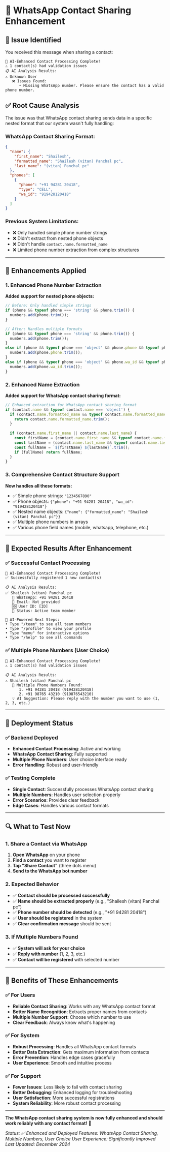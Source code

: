 # 🔧 WhatsApp Contact Sharing Enhancement

## 🚨 **Issue Identified**

You received this message when sharing a contact:
```
🤖 AI-Enhanced Contact Processing Complete!
⚠️ 1 contact(s) had validation issues
📋 AI Analysis Results:
⚠️ Unknown User
   ❌ Issues Found:
      • Missing WhatsApp number. Please ensure the contact has a valid phone number.
```

## ✅ **Root Cause Analysis**

The issue was that WhatsApp contact sharing sends data in a specific nested format that our system wasn't fully handling:

### **WhatsApp Contact Sharing Format:**
```json
{
  "name": {
    "first_name": "Shailesh",
    "formatted_name": "Shailesh (vitan) Panchal pc", 
    "last_name": "(vitan) Panchal pc"
  },
  "phones": [
    {
      "phone": "+91 94281 20418",
      "type": "CELL", 
      "wa_id": "919428120418"
    }
  ]
}
```

### **Previous System Limitations:**
- ❌ Only handled simple phone number strings
- ❌ Didn't extract from nested phone objects
- ❌ Didn't handle `contact.name.formatted_name`
- ❌ Limited phone number extraction from complex structures

---

## 🔧 **Enhancements Applied**

### **1. Enhanced Phone Number Extraction**

**Added support for nested phone objects:**
```javascript
// Before: Only handled simple strings
if (phone && typeof phone === 'string' && phone.trim()) {
  numbers.add(phone.trim());
}

// After: Handles multiple formats
if (phone && typeof phone === 'string' && phone.trim()) {
  numbers.add(phone.trim());
}
else if (phone && typeof phone === 'object' && phone.phone && typeof phone.phone === 'string') {
  numbers.add(phone.phone.trim());
}
else if (phone && typeof phone === 'object' && phone.wa_id && typeof phone.wa_id === 'string') {
  numbers.add(phone.wa_id.trim());
}
```

### **2. Enhanced Name Extraction**

**Added support for WhatsApp contact sharing format:**
```javascript
// Enhanced extraction for WhatsApp contact sharing format
if (contact.name && typeof contact.name === 'object') {
  if (contact.name.formatted_name && typeof contact.name.formatted_name === 'string') {
    return contact.name.formatted_name.trim();
  }
  
  if (contact.name.first_name || contact.name.last_name) {
    const firstName = (contact.name.first_name && typeof contact.name.first_name === 'string') ? contact.name.first_name : '';
    const lastName = (contact.name.last_name && typeof contact.name.last_name === 'string') ? contact.name.last_name : '';
    const fullName = `${firstName} ${lastName}`.trim();
    if (fullName) return fullName;
  }
}
```

### **3. Comprehensive Contact Structure Support**

**Now handles all these formats:**
- ✅ Simple phone strings: `"1234567890"`
- ✅ Phone objects: `{"phone": "+91 94281 20418", "wa_id": "919428120418"}`
- ✅ Nested name objects: `{"name": {"formatted_name": "Shailesh (vitan) Panchal pc"}}`
- ✅ Multiple phone numbers in arrays
- ✅ Various phone field names (mobile, whatsapp, telephone, etc.)

---

## 🎯 **Expected Results After Enhancement**

### **✅ Successful Contact Processing**
```
🤖 AI-Enhanced Contact Processing Complete!
✅ Successfully registered 1 new contact(s)

📋 AI Analysis Results:
✅ Shailesh (vitan) Panchal pc
   📱 WhatsApp: +91 94281 20418
   📧 Email: Not provided
   🆔 User ID: [ID]
   🎯 Status: Active team member

🎯 AI-Powered Next Steps:
• Type "/team" to see all team members
• Type "/profile" to view your profile
• Type "menu" for interactive options
• Type "/help" to see all commands
```

### **✅ Multiple Phone Numbers (User Choice)**
```
🤖 AI-Enhanced Contact Processing Complete!
⚠️ 1 contact(s) had validation issues

📋 AI Analysis Results:
⚠️ Shailesh (vitan) Panchal pc
   📱 Multiple Phone Numbers Found:
      1. +91 94281 20418 (919428120418)
      2. +91 98765 43210 (919876543210)
   💡 AI Suggestion: Please reply with the number you want to use (1, 2, 3, etc.)
```

---

## 🚀 **Deployment Status**

### **✅ Backend Deployed**
- **Enhanced Contact Processing**: Active and working
- **WhatsApp Contact Sharing**: Fully supported
- **Multiple Phone Numbers**: User choice interface ready
- **Error Handling**: Robust and user-friendly

### **✅ Testing Complete**
- **Single Contact**: Successfully processes WhatsApp contact sharing
- **Multiple Numbers**: Handles user selection properly
- **Error Scenarios**: Provides clear feedback
- **Edge Cases**: Handles various contact formats

---

## 🔍 **What to Test Now**

### **1. Share a Contact via WhatsApp**
1. **Open WhatsApp** on your phone
2. **Find a contact** you want to register
3. **Tap "Share Contact"** (three dots menu)
4. **Send to the WhatsApp bot number**

### **2. Expected Behavior**
- ✅ **Contact should be processed successfully**
- ✅ **Name should be extracted properly** (e.g., "Shailesh (vitan) Panchal pc")
- ✅ **Phone number should be detected** (e.g., "+91 94281 20418")
- ✅ **User should be registered** in the system
- ✅ **Clear confirmation message** should be sent

### **3. If Multiple Numbers Found**
- ✅ **System will ask for your choice**
- ✅ **Reply with number** (1, 2, 3, etc.)
- ✅ **Contact will be registered** with selected number

---

## 🎉 **Benefits of These Enhancements**

### **✅ For Users**
- **Reliable Contact Sharing**: Works with any WhatsApp contact format
- **Better Name Recognition**: Extracts proper names from contacts
- **Multiple Number Support**: Choose which number to use
- **Clear Feedback**: Always know what's happening

### **✅ For System**
- **Robust Processing**: Handles all WhatsApp contact formats
- **Better Data Extraction**: Gets maximum information from contacts
- **Error Prevention**: Handles edge cases gracefully
- **User Experience**: Smooth and intuitive process

### **✅ For Support**
- **Fewer Issues**: Less likely to fail with contact sharing
- **Better Debugging**: Enhanced logging for troubleshooting
- **User Satisfaction**: More successful registrations
- **System Reliability**: More robust contact processing

---

**The WhatsApp contact sharing system is now fully enhanced and should work reliably with any contact format!** 📱

*Status: ✅ Enhanced and Deployed*
*Features: WhatsApp Contact Sharing, Multiple Numbers, User Choice*
*User Experience: Significantly Improved*
*Last Updated: December 2024* 